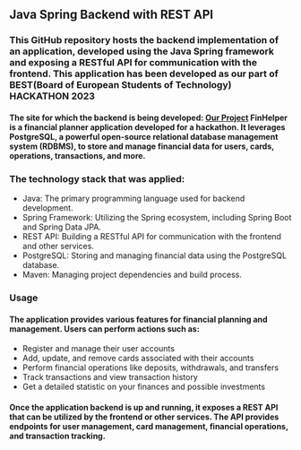 <h2>Java Spring Backend with REST API</h2>

<h3>This GitHub repository hosts the backend implementation of an application, developed using the Java Spring framework and exposing a RESTful API for communication with the frontend. This application has been developed as our part of BEST(Board of European Students of Technology) HACKATHON 2023</h3>

<h4>The site for which the backend is being developed: <a href="https://github.com/maxxlab/maxxlab.github.io">Our Project</a> 
FinHelper is a financial planner application developed for a hackathon. It leverages PostgreSQL, a powerful open-source relational database management system (RDBMS), to store and manage financial data for users, cards, operations, transactions, and more.
</h4>

<h3>The technology stack that was applied:</h3>
<ul>
    <li>Java: The primary programming language used for backend development.</li>
    <li>Spring Framework: Utilizing the Spring ecosystem, including Spring Boot and Spring Data JPA.</li>
    <li>REST API: Building a RESTful API for communication with the frontend and other services.</li>
    <li>PostgreSQL: Storing and managing financial data using the PostgreSQL database.</li>
    <li>Maven: Managing project dependencies and build process.</li>
</ul>

<h3>Usage</h3>

<h4>The application provides various features for financial planning and management. Users can perform actions such as:</h4>
<ul>
    <li>Register and manage their user accounts</li>
    <li>Add, update, and remove cards associated with their accounts</li>
    <li>Perform financial operations like deposits, withdrawals, and transfers</li>
    <li>Track transactions and view transaction history</li>
    <li>Get a detailed statistic on your finances and possible investments</li>
</ul>

<h4>Once the application backend is up and running, it exposes a REST API that can be utilized by the frontend or other services. The API provides endpoints for user management, card management, financial operations, and transaction tracking.</h4>
